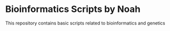 # Bioinformatics Scripts by Noah
 This repository contains basic scripts related to bioinformatics and genetics
